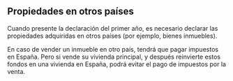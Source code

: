 ## Propiedades en otros países

Cuando presente la declaración del primer año, es necesario declarar las propiedades adquiridas en otros países (por ejemplo, bienes inmuebles).

En caso de vender un inmueble en otro país, tendrá que pagar impuestos en España. Pero si vende su vivienda principal, y después reinvierte estos fondos en una vivienda en España, podrá evitar el pago de impuestos por la venta. 
